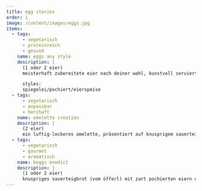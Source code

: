 ```yaml
---
title: egg stories
order: 1
image: /content/images/eggs.jpg
items:
  - tags:
      - vegetarisch
      - proteinreich
      - gesund
    name: eggs any style
    description: |
      (1 oder 2 eier)
      meisterhaft zubereitete eier nach deiner wahl, kunstvoll serviert auf süßkartoffel- und avocadoscheiben. begleitet von aromatisch sautierten champignons oder shiitake-pilzen, veredelt mit frischem rucula, sprossen und würziger kresse.

      styles:
      spiegelei/pochiert/eierspeise
  - tags:
      - vegetarisch
      - anpassbar
      - herzhaft
    name: omelette creation
    description: |
      (2 eier)
      ein luftig-lockeres omelette, präsentiert auf knusprigem sauerteigbrot (vom öfferl), gefüllt mit karamellisierten zwiebeln, shiitake-champignonspilzen und frischem spinat. gestalte es nach deinem geschmack mit tomaten, speckwürfeln, käse oder avocado. gekrönt mit rucula, sprossen und kresse.
  - tags:
      - vegetarisch
      - gourmet
      - aromatisch
    name: beggs enedict
    description: |
      (1 oder 2 eier)
      knuspriges sauerteigbrot (vom öfferl) mit zart pochierten eiern und einer samtigen avocadosauce, wahlweise verfeinert mit schinken, speck oder lachs. serviert mit champignons oder shiitake-pilzen, garniert mit frischem rucula, sprossen, kresse und knusprigen pinienkernen.
---
```

